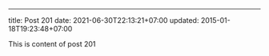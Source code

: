 ---
title: Post 201
date: 2021-06-30T22:13:21+07:00
updated: 2015-01-18T19:23:48+07:00

This is content of post 201